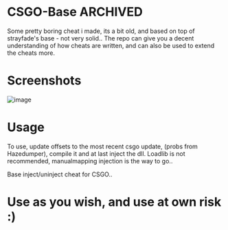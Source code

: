 # CSGO-Base ARCHIVED
Some pretty boring cheat i made, its a bit old, and based on top of strayfade's base - not very solid..
The repo can give you a decent understanding of how cheats are written, and can also be used to extend the cheats more.

# Screenshots
![image](https://user-images.githubusercontent.com/36155981/138575289-d80b664e-c476-422f-bda7-7b246bf6ed8a.png)

# Usage
To use, update offsets to the most recent csgo update, (probs from Hazedumper), compile it and at last inject the dll.
Loadlib is not recommended, manualmapping injection is the way to go..

Base inject/uninject cheat for CSGO..

# Use as you wish, and use at own risk :)
